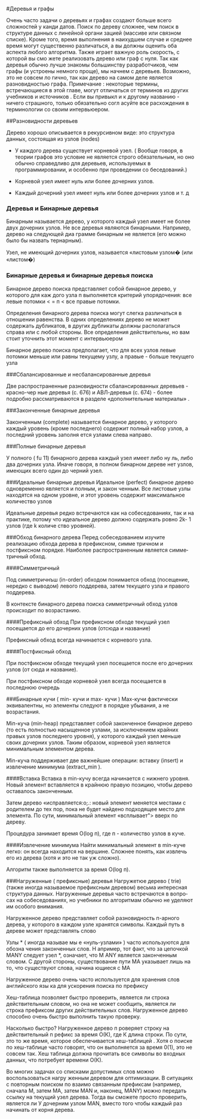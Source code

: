 #Деревья и графы

Очень часто задачи о деревьях и графах создают больше всего сложностей у канди­
датов. Поиск по дереву сложнее, чем поиск в структуре данных с линейной органи­
зацией (массиве или связном списке). Кроме того, время выполнения в наихудшем
случае и среднее время могут существенно различаться, а вы должны оценить оба
аспекта любого алгоритма. Также играет важную роль скорость, с которой вы смо­
жете реализовать дерево или граф с нуля.
Так как деревья обычно лучше знакомы большинству разработчиков, чем графы
(и устроены немного проще), мы начнем с деревьев. Возможно, это не совсем ло­
гично, так как дерево на самом деле является разновидностью графа.
Примечание : некоторые термины, встречающиеся в этой главе, могут отличаться от терминов из
других учебников и источников . Если вы привыкл и к другому названию - ничего страшного, только
обязательно согл асуйте все расхождения в терминологии со своим интервьюером.

##Разновидности деревьев

Дерево хорошо описывается в рекурсивном виде: это структура данных, состоящая
из узлов (nodes)

* У каждого дерева существует корневой узел. ( Вообще говоря, в теории графов
  это условие не является строго обязательным, но оно обычно справедливо для
  деревьев, используемых в программировании, и особенно при проведении со­
  беседований.)
  
* Корневой узел имеет нуль или более дочерних узлов.
* Каждый дочерний узел имеет нуль или более дочерних узлов и т. д

### Деревья и Бинарные деревья 

Бинарным называется дерево, у которого каждый узел имеет не более двух дочерних
узлов. Не все деревья являются бинарными. Например, дерево на следующей диа­
грамме бинарным не является (его можно было бы назвать тернарным).

Узел, не имеющий дочерних узлов, называется «листовым узлом� (или «листом�)

### Бинарные деревья и бинарные деревья поиска

Бинарное дерево поиска представляет собой бинарное дерево, у которого для каж­
дого узла п выполняется критерий упорядочения: все левые потомки < = п < все
правые потомки.

Определения бинарного дерева поиска могут слегка различаться в отношении
равенства. В одних определениях дерево не может содержать дубликатов, в других
дубликаты должны располагаться справа или с любой стороны. Все определения
действительны, но вам стоит уточнить этот момент с интервьюером

Бинарное дерево поиска предполагает, что для всех узлов левые потомки меньше или равны текущему
узлу, а правые - больше текущего узла

###Сбалансированные и несбалансированные деревья

Две распространенные разновидности сбалансированных деревьев - красно-чер­
ные деревья (с. 676) и АВЛ-деревья (с. 674) - более подробно рассматриваются
в разделе «дополнительные материалы» .

###Законченные бинарные деревья

Законченным (complete) называется бинарное дерево, у которого каждый уровень
(кроме последнего) содержит полный набор узлов, а последний уровень заполня­
ется узлами слева направо.

###Полные бинарные деревья

У полного ( fu 11) бинарного дерева каждый узел имеет либо ну ль, либо два дочерних
узла. Иначе говоря, в полном бинарном дереве нет узлов, имеющих всего один до­
черний узел.

###Идеальные бинарные деревья
Идеальное (perfect) бинарное дерево одновременно является и полным, и закон­
ченным. Все листовые узлы находятся на одном уровне, и этот уровень содержит
максимальное количество узлов

Идеальные деревья редко встречаются как на собеседованиях, так и на практике,
потому что идеальное дерево должно содержать ровно 2k- 1 узлов (где k количе­
ство уровней).

###Обход бинарного дерева
Перед собеседованием изучите реализацию обхода дерева в префиксном, симме­
тричном и постфиксном порядке. Наиболее распространенным является симме­
тричный обход.

####Симметричный 

Под симметричнъш (in-order) обходом понимается обход (посещение, нередко
с выводом) левого поддерева, затем текущего узла и правого поддерева.

В контексте бинарного дерева поиска симметричный обход узлов происходит по
возрастанию.

####Префиксный обход 
При префиксном обходе текущий узел посещается до его дочерних узлов (отсюда
и название)

Префиксный обход всегда начинается с корневого узла.

####Постфиксный обход

При постфиксном обходе текущий узел посещается после его дочерних узлов (от­
сюда и название).

При постфиксном обходе корневой узел всегда посещается в последнюю очередь

###Бинарные кучи ( min- кучи и mах- кучи ) 
Мах-кучи фактически эквивалентны,
но элементы следуют в порядке убывания, а не возрастания.

Мiп-куча (min-heap) представляет собой законченное бинарное дерево (то есть
полностью насыщенное узлами, за исключением крайних правых узлов последнего
уровня), у которого каждый узел меньше своих дочерних узлов. Таким образом,
корневой узел является минимальным элементом дерева.

Мin-куча поддерживает две важнейшие операции: вставку (iпsert) и извлечение
минимума (extract_miп ).
 
####Вставка
Вставка в min-кyчy всегда начинается с нижнего уровня. Новый элемент вставляется
в крайнюю правую позицию, чтобы дерево оставалось законченным.

Затем дерево «исправляется:о;.: новый элемент меняется местами с родителем до тех
пор, пока не будет найдено подходящее место для элемента. По сути, минимальный
элемент «всплывает"> вверх по дереву.

Процедура занимает время O(log п), где п - количество узлов в куче.

####Извлечение минимума
Найти минимальный элемент в min-кyчe легко: он всегда находится на вершине.
Сложнее понять, как извлечь его из дерева (хотя и это не так уж сложно).

Алгоритм также выполняется за время O(log п).

###Нагруженные ( префиксные) деревья
Нагружетюе дерево ( trie) (также иногда называемое префиксным деревом) весьма
интересная структура данных. Нагруженные деревья часто встречаются в вопро­
сах на собеседованиях, но учебники по алгоритмам обычно не уделяют им особого
внимания.

Нагруженное дерево представляет собой разновидность п-арного дерева, у которого
в каждом узле хранятся символы. Каждый путь в дереве может представлять слово

Узлы * ( иногда называе мы е «нуль-узлами» ) часто используются для обозна­
чения законченных слов. Н апример, тот факт, что за цепочкой MANY следует
узел *, означает, что M ANY является законченным словом. С другой стороны,
существование пути МА указывает лишь на то, что существуют слова, начина­
ющиеся с МА

Нагруженное дерево очень часто используется для хранения слов английского язы­
ка для ускорения поиска по префиксу

Хеш-таблица позволяет быстро проверить,
является ли строка действительным словом, но она не может сообщить, является
ли строка префиксом других действительных слов. Нагруженное дерево способно
очень быстро выполнить такую проверку.

Насколько быстро? Нагруженное дерево п роверяет строку на действительный п рефикс за время
О(К), где К длина строки. По сути, зто то же время, которое обеспечивается хеш-таблицей . Хотя
о поиске по хеш-таблице часто говорят, что он выполняется за время 0(1), это не совсем так. Хеш­
таблица должна прочитать все символы во входных данных, что потребует времени О(К).

Во многих задачах со списками допустимых слов можно воспользоваться нагру­
женным деревом для оптимизации. В ситуациях с повторным поиском по взаимо­
связанным префиксам (например, сначала М, затем МА, затем MAN и, наконец,
MANY) можно передать ссылку на текущий узел дерева. Тогда вы сможете просто
проверить, является ли У дочерним узлом MAN, вместо того чтобы каждый раз
начинать от корня дерева.




